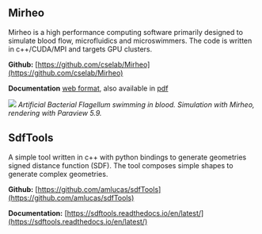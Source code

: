 ## Mirheo


Mirheo is a high performance computing software primarily designed to simulate blood flow, microfluidics and microswimmers.
The code is written in c++/CUDA/MPI and targets GPU clusters.  

**Github:** [https://github.com/cselab/Mirheo](https://github.com/cselab/Mirheo)  

**Documentation** [web format](https://mirheo.readthedocs.io/en/latest/), also available in [pdf](https://n.ethz.ch/~amlucas/mirheo_docs.pdf)  


![](./images/ABF_blood.png)
*Artificial Bacterial Flagellum swimming in blood. Simulation with Mirheo, rendering with Paraview 5.9.*


## SdfTools

A simple tool written in c++ with python bindings to generate geometries signed distance function (SDF).
The tool composes simple shapes to generate complex geometries.  

**Github:** [https://github.com/amlucas/sdfTools](https://github.com/amlucas/sdfTools)  

**Documentation:** [https://sdftools.readthedocs.io/en/latest/](https://sdftools.readthedocs.io/en/latest/)  

